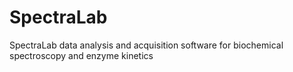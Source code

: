 # SpectraLab
SpectraLab data analysis and acquisition software for biochemical spectroscopy and enzyme kinetics
